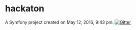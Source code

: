 hackaton
========

A Symfony project created on May 12, 2016, 9:43 pm.
[![Gitter](https://badges.gitter.im/PTony/hackathon-trek.svg)](https://gitter.im/PTony/hackathon-trek?utm_source=badge&utm_medium=badge&utm_campaign=pr-badge)
